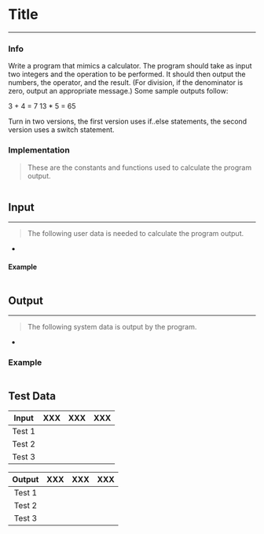 # Title
***
### Info
Write a program that mimics a calculator. The program should take as input two integers and the operation
to be performed. It should then output the numbers, the operator, and the result. (For division, if the
denominator is zero, output an appropriate message.) Some sample outputs follow:

3 + 4 = 7
13  * 5 = 65

Turn in two versions, the first version uses if..else statements, the second version uses a switch statement.

### Implementation
> These are the constants and functions used to calculate the program output.

```

```

## Input
***
> The following user data is needed to calculate the program output.

+ 

#### Example
```c++

```

## Output
***
> The following system data is output by the program.

+ 

### Example
```c++

```

## Test Data
| Input  | XXX | XXX | XXX |
|:------:|:---:|:---:|:---:|
| Test 1 |     |     |     |
| Test 2 |     |     |     |
| Test 3 |     |     |     |

| Output | XXX | XXX | XXX |
|:------:|:---:|:---:|:---:|
| Test 1 |     |     |     |
| Test 2 |     |     |     |
| Test 3 |     |     |     |
